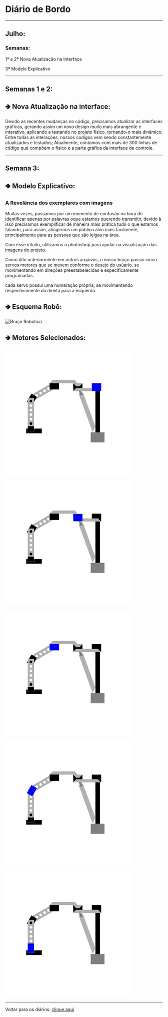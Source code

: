 <meta charset="UTF-8">

# Diário de Bordo

---
## Julho:
### Semanas:
1ª e 2ª Nova Atualização na Interface

3ª Modelo Explicativo


---
## Semanas 1 e 2:
<h2>&#129154 Nova Atualização na interface:</h2>

Devido as recentes mudanças no código, precisamos atualizar as interfaces gráficas, gerando assim um novo design muito mais abrangente e interativo, aplicando e testando no projeto físico, tornando-o mais dinâmico. 
Entre todas as interações, nossos codigos vem sendo constantemente atualizados e testados; Atualmente, contamos com mais de 300 linhas de código que compõem o físico e a parte gráfica da interface de controle.                


---
## Semana 3:
<h2>&#129154 Modelo Explicativo:</h2>

### A Revelância dos exemplares com imagens 

Muitas vezes, passamos por um momento de confusão na hora de identificar apenas por palavras oque estamos querendo transmitir, devido à isso precisamos exemplificar de maneira mais prática tudo o que estamos falando, para assim, atingirmos um público alvo mais facilmente, principalmente para as pessoas que são leigas na área. 

Com esse intuito, utilizamos o photoshop para ajudar na visualização das imagens do projeto. 

Como dito anteriormente em outros arquivos, o nosso braço possui cinco servos motores que se mexem conforme o desejo do usúario, se movimentando em direções preestabelecidas e especificamente programadas.

cada servo possui uma numeração própria, se movimentando respectivamente da direita para a esquerda.

<h2>&#129154 Esquema Robô:</h2>

![Braço Robotico](./imagens/braço-robotico.jpg)

<h2>&#129154 Motores Selecionados:</h2>

![Primeiro Motor](./imagens/motor1.jpg)

![Segundo Motor](./imagens/motor2.jpg)

![Terceiro Motor](./imagens/motor3.jpg)

![Quarto Motor](./imagens/motor4.jpg)

![Quinto Motor](./imagens/motor5.jpg)

---

Voltar para os diários: [clique aqui](./menu_diario.md)                                          
